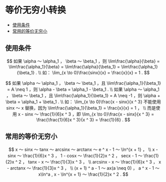 # 等价无穷小转换

* [使用条件](#使用条件)
* [常用的等价无穷小](#常用的等价无穷小)

## 使用条件

$$
如果 \alpha ～ \alpha_1 ， \beta ～ \beta_1 ，则 \lim\frac{\alpha}{\beta} = \lim\frac{\alpha_1}{\beta} = \lim\frac{\alpha}{\beta_1} = \lim\frac{\alpha_1}{\beta_1} .
\\
如： \lim_{x \to 0}\frac{sinx}{x} = \frac{x}{x} = 1 .
$$

$$
如果 \alpha ～ \alpha_1 ， \beta ～ \beta_1 ，且 \lim\frac{\alpha_1}{\beta_1} = A \neq 1 ，则 \alpha - \beta = \alpha_1 - \beta_1 .
\\
如果 \alpha ～ \alpha_1 ， \beta ～ \beta_1 ，且 \lim\frac{\alpha_1}{\beta_1} = A \neq -1 ，则 \alpha + \beta = \alpha_1 + \beta_1 .
\\
如： \lim_{x \to 0}\frac{x - sinx}{x ^ 3} 不能使用 sinx ～ x 替换，因为 \lim\frac{\alpha_1}{\beta_1} = \frac{x}{x} = 1 ，
\\
而是使用 x - sinx ～ \frac{1}{6}x ^ 3 ，即 \lim_{x \to 0}\frac{x - sinx}{x ^ 3} = \frac{\frac{1}{6}x ^ 3}{x ^ 3} = \frac{1}{6} .
$$

## 常用的等价无穷小

$$
x ～ sinx ～ tanx ～ arcsinx ～ arctanx ～ e ^ x - 1 ～ \ln^{x + 1} ，
\\
x - sinx ～ \frac{1}{6}x ^ 3 ， 1 - cosx ～ \frac{1}{2}x ^ 2 ， secx - 1 ～ \frac{1}{2}x ^ 2 ， tanx - x ～ \frac{1}{3}x ^ 3 ，
\\
arcsinx - x ～ \frac{1}{6}x ^ 3 ， x - arctanx ～ \frac{1}{3}x ^ 3 ，
\\
(x + 1) ^ a - 1 ～ ax(a \neq 0) ， a ^ x - 1 ～ x\ln^a ,  x - \ln^{x + 1} ～ \frac{1}{2}x ^ 2 .
$$



